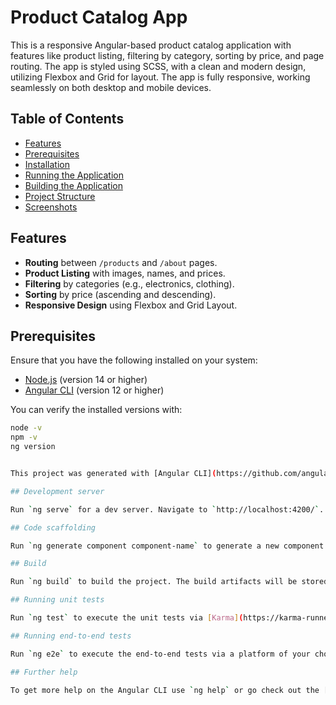 
# Product Catalog App

This is a responsive Angular-based product catalog application with features like product listing, filtering by category, sorting by price, and page routing. The app is styled using SCSS, with a clean and modern design, utilizing Flexbox and Grid for layout. The app is fully responsive, working seamlessly on both desktop and mobile devices.

## Table of Contents
- [Features](#features)
- [Prerequisites](#prerequisites)
- [Installation](#installation)
- [Running the Application](#running-the-application)
- [Building the Application](#building-the-application)
- [Project Structure](#project-structure)
- [Screenshots](#screenshots)

## Features
- **Routing** between `/products` and `/about` pages.
- **Product Listing** with images, names, and prices.
- **Filtering** by categories (e.g., electronics, clothing).
- **Sorting** by price (ascending and descending).
- **Responsive Design** using Flexbox and Grid Layout.

## Prerequisites
Ensure that you have the following installed on your system:
- [Node.js](https://nodejs.org/en/download/) (version 14 or higher)
- [Angular CLI](https://angular.io/cli) (version 12 or higher)

You can verify the installed versions with:
```bash
node -v
npm -v
ng version


This project was generated with [Angular CLI](https://github.com/angular/angular-cli) version 14.2.13.

## Development server

Run `ng serve` for a dev server. Navigate to `http://localhost:4200/`. The application will automatically reload if you change any of the source files.

## Code scaffolding

Run `ng generate component component-name` to generate a new component. You can also use `ng generate directive|pipe|service|class|guard|interface|enum|module`.

## Build

Run `ng build` to build the project. The build artifacts will be stored in the `dist/` directory.

## Running unit tests

Run `ng test` to execute the unit tests via [Karma](https://karma-runner.github.io).

## Running end-to-end tests

Run `ng e2e` to execute the end-to-end tests via a platform of your choice. To use this command, you need to first add a package that implements end-to-end testing capabilities.

## Further help

To get more help on the Angular CLI use `ng help` or go check out the [Angular CLI Overview and Command Reference](https://angular.io/cli) page.
